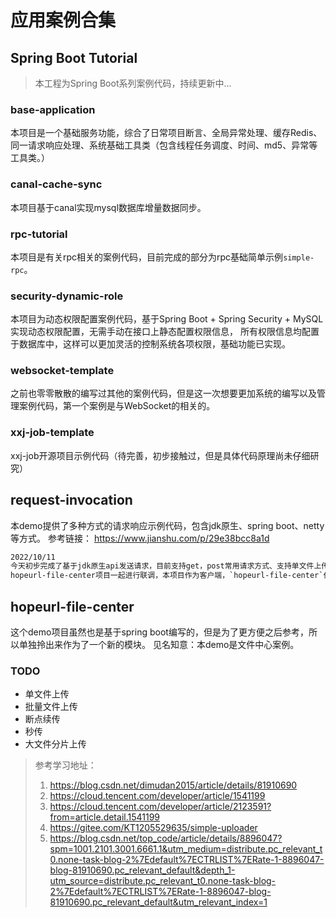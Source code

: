 # 应用案例合集
## Spring Boot Tutorial
> 本工程为Spring Boot系列案例代码，持续更新中...
### base-application
本项目是一个基础服务功能，综合了日常项目断言、全局异常处理、缓存Redis、同一请求响应处理、系统基础工具类（包含线程任务调度、时间、md5、异常等工具类。）
### canal-cache-sync
本项目基于canal实现mysql数据库增量数据同步。
### rpc-tutorial
本项目是有关rpc相关的案例代码，目前完成的部分为rpc基础简单示例`simple-rpc`。
### security-dynamic-role
本项目为动态权限配置案例代码，基于Spring Boot + Spring Security + MySQL实现动态权限配置，无需手动在接口上静态配置权限信息，
所有权限信息均配置于数据库中，这样可以更加灵活的控制系统各项权限，基础功能已实现。
### websocket-template
之前也零零散散的编写过其他的案例代码，但是这一次想要更加系统的编写以及管理案例代码，第一个案例是与WebSocket的相关的。
### xxj-job-template
xxj-job开源项目示例代码（待完善，初步接触过，但是具体代码原理尚未仔细研究）
## request-invocation
本demo提供了多种方式的请求响应示例代码，包含jdk原生、spring boot、netty等方式。
参考链接：
https://www.jianshu.com/p/29e38bcc8a1d
```txt
2022/10/11
今天初步完成了基于jdk原生api发送请求，目前支持get，post常用请求方式、支持单文件上传(待优化)，关于文件上传，此部分将联合
hopeurl-file-center项目一起进行联调，本项目作为客户端，`hopeurl-file-center`作为服务端。
```
## hopeurl-file-center
这个demo项目虽然也是基于spring boot编写的，但是为了更方便之后参考，所以单独拎出来作为了一个新的模块。
见名知意：本demo是文件中心案例。
### TODO
- 单文件上传
- 批量文件上传
- 断点续传
- 秒传
- 大文件分片上传
> 参考学习地址：
> 1. https://blog.csdn.net/dimudan2015/article/details/81910690
> 2. https://cloud.tencent.com/developer/article/1541199
> 3. https://cloud.tencent.com/developer/article/2123591?from=article.detail.1541199
> 4. https://gitee.com/KT1205529635/simple-uploader
> 5. https://blog.csdn.net/top_code/article/details/8896047?spm=1001.2101.3001.6661.1&utm_medium=distribute.pc_relevant_t0.none-task-blog-2%7Edefault%7ECTRLIST%7ERate-1-8896047-blog-81910690.pc_relevant_default&depth_1-utm_source=distribute.pc_relevant_t0.none-task-blog-2%7Edefault%7ECTRLIST%7ERate-1-8896047-blog-81910690.pc_relevant_default&utm_relevant_index=1
